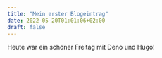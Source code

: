 ```yaml
---
title: "Mein erster Blogeintrag"
date: 2022-05-20T01:01:06+02:00
draft: false
---
```


Heute war ein schöner Freitag mit Deno und Hugo!

